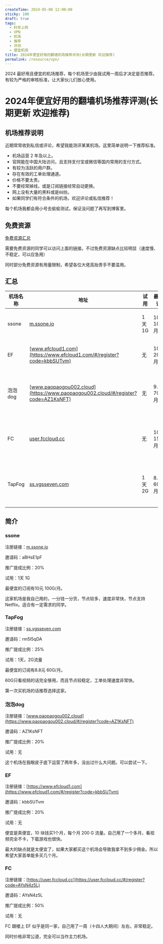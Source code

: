```yaml
---
createTime: 2024-05-08 12:00:00
sticky: 100
draft: true
tags:
  - 科学上网
  - VPN
  - 机场
  - 推荐
  - 评测
  - 便宜机场
title: 2024年便宜好用的翻墙机场推荐评测(长期更新 欢迎推荐)
permalink: /resource/vpn/
---
```


2024 最好用且便宜的机场推荐，每个机场至少由我试用一周后才决定是否推荐。 有较为严格的审核标准，让大家伙儿们放心使用。

<!-- more -->

# 2024年便宜好用的翻墙机场推荐评测(长期更新 欢迎推荐)

## 机场推荐说明

近期常常收到私信或评论，希望我能测评某某机场。这里简单说明一下推荐标准。

- 机场运营 2 年及以上。
- 官网能在中国大陆访问，且支持支付宝或微信等国内常用的支付方式。
- 有较为活跃的用户群。
- 存在有效的工单处理通道。
- 价格不要太贵。
- 不要经常掉线，或是订阅链接经常自动更换。
- 网上没有大量的黑料或是纠纷。
- 如果同学们有符合条件的机场，欢迎评论或私信推荐！

每个机场我都会用小号去偷偷测试，保证没问题了再写到博客里。

## 免费资源

[免费资源汇总]()

需要免费资源的同学可以访问上面的链接。不过免费资源缺点比较明显（速度慢、不稳定，可以应急用）

同时部分免费资源有用量限制，希望各位大佬高抬贵手不要滥用。

## 汇总


|机场名称|地址|试用|最便宜订阅|备注|
|---|---|---|--|---|
|ssone|[m.ssone.io](https://hello-ssone.com/register?aff=aBHsE1pF)| 1天 1G |10元 100G/月|正常访问|
|EF|[www.efcloud1.com](https://www.efcloud1.com/#/register?code=kbbSUTvm)|无|10 元 200G/月|正常访问|
|泡泡dog|[www.paopaogou002.cloud](https://www.paopaogou002.cloud/#/register?code=AZ1KsNFT)|无|9.9 元 70G/月|需要代理访问|
|FC|[user.fccloud.cc](https://user.fccloud.cc/#/register?code=AYsN4z5L)|无|10 元 150G/月|需要代理访问|
|TapFog|[ss.vgsseven.com](https://ss.vgsseven.com/#/register?code=rm5I5qDA)|1天 2G|8.8 元 60G/月|暂时无法注册|

## 简介

### ssone

注册链接：[m.ssone.io](https://hello-ssone.com/register?aff=aBHsE1pF)

邀请码：aBHsE1pF

推广提成比例：20%

试用：1天 1G

最便宜的订阅有10元 100G/月。

这家机场是我自己用的，一分钱一分货，节点较多，速度非常快，节点支持 Netflix。适合有一定需求的同学。

### TapFog

注册链接：[ss.vgsseven.com](https://ss.vgsseven.com/#/register?code=rm5I5qDA)

邀请码：rm5I5qDA

推广提成比例：25%

试用：1天，2G流量

最便宜的订阅有8.8元 60G/月。

60G只看视频的话完全够用，而且节点较稳定，工单处理速度非常快。

第一次买机场的话推荐选择这家。

### 泡泡dog

注册链接：[www.paopaogou002.cloud](https://www.paopaogou002.cloud/#/register?code=AZ1KsNFT)

邀请码：AZ1KsNFT

推广提成比例：20%

试用：无

这个机场在我眼皮子底下运营了两年多，没出过什么大问题。可以尝试一下。

### EF

注册链接：[https://www.efcloud1.com](https://www.efcloud1.com/#/register?code=kbbSUTvm)

邀请码：kbbSUTvm

推广提成比例：20%

试用：无

便宜是真便宜，10 块钱买1个月，每个月 200 G 流量。自己用了一个多月，看视频完全不卡，下载游戏也很快。

最大的缺点就是太便宜了，如果大家都买这个机场会导致我拿不到多少佣金。所以希望大家首单能多买几个月。

### FC

注册链接：[https://user.fccloud.cc](https://user.fccloud.cc/#/register?code=AYsN4z5L)

邀请码：AYsN4z5L

推广提成比例：50%

试用：无

FC 跟楼上 EF 似乎是同一家，自己用了一周（十四人大期间）左右，非常稳定。

同时价格非常公道，完全可以当作主力机场。

